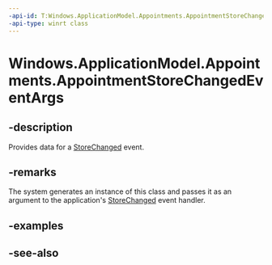 ```yaml
---
-api-id: T:Windows.ApplicationModel.Appointments.AppointmentStoreChangedEventArgs
-api-type: winrt class
---
```


<!-- Class syntax.
public class AppointmentStoreChangedEventArgs : Windows.ApplicationModel.Appointments.IAppointmentStoreChangedEventArgs
-->

# Windows.ApplicationModel.Appointments.AppointmentStoreChangedEventArgs

## -description
Provides data for a [StoreChanged](appointmentstore_storechanged.md) event.

## -remarks
The system generates an instance of this class and passes it as an argument to the application's [StoreChanged](appointmentstore_storechanged.md) event handler.

## -examples

## -see-also
